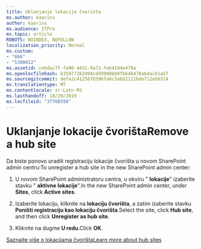 ```yaml
---
title: Uklanjanje lokacije čvorišta
ms.author: kaarins
author: kaarins
ms.audience: ITPro
ms.topic: article
ROBOTS: NOINDEX, NOFOLLOW
localization_priority: Normal
ms.custom:
- "866"
- "5300012"
ms.assetid: cebdac7f-fa90-4431-9a71-feb4104e479a
ms.openlocfilehash: b35977262d94cdd9980bb0fb64b478a64acb1a5f
ms.sourcegitcommit: defe2c412567b596fa8c3ab52111bde712ebb314
ms.translationtype: MT
ms.contentlocale: sr-Latn-RS
ms.lasthandoff: 10/29/2019
ms.locfileid: "37768598"
---
```

# <a name="remove-a-hub-site"></a><span data-ttu-id="7ed85-102">Uklanjanje lokacije čvorišta</span><span class="sxs-lookup"><span data-stu-id="7ed85-102">Remove a hub site</span></span>

<span data-ttu-id="7ed85-103">Da biste ponovo uradili registraciju lokacije čvorišta u novom SharePoint admin centru:</span><span class="sxs-lookup"><span data-stu-id="7ed85-103">To unregister a hub site in the new SharePoint admin center:</span></span>
  
1. <span data-ttu-id="7ed85-104">U novom SharePoint administratoru centra, u okviru " **lokacije**" izaberite stavku " **aktivne lokacije**".</span><span class="sxs-lookup"><span data-stu-id="7ed85-104">In the new SharePoint admin center, under **Sites**, click **Active sites**.</span></span>

2. <span data-ttu-id="7ed85-105">Izaberite lokaciju, kliknite na **lokaciju čvorišta**, a zatim izaberite stavku **Poništi registraciju kao lokaciju čvorišta**.</span><span class="sxs-lookup"><span data-stu-id="7ed85-105">Select the site, click **Hub site**, and then click **Unregister as hub site**.</span></span>

3. <span data-ttu-id="7ed85-106">Kliknite na dugme **U redu**.</span><span class="sxs-lookup"><span data-stu-id="7ed85-106">Click **OK**.</span></span>

[<span data-ttu-id="7ed85-107">Saznajte više o lokacijama čvorišta</span><span class="sxs-lookup"><span data-stu-id="7ed85-107">Learn more about hub sites</span></span>](https://support.office.com/article/what-is-a-sharepoint-hub-site-fe26ae84-14b7-45b6-a6d1-948b3966427f)
  